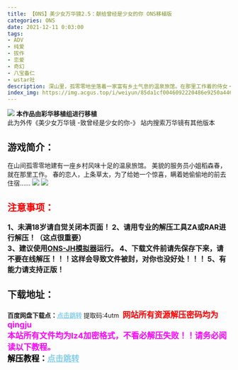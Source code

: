 ```yaml
---
title: 【ONS】美少女万华镜2.5：献给曾经是少女的你 ONS移植版
categories: ONS
date: 2021-12-11 0:03:00
tags:
- ADV
- 纯爱
- 拔作
- 恋爱
- 奇幻
- 八宝备仁
- ωstar社
description: 深山里，孤零零地坐落着一家富有乡土气息的温泉旅馆。在那里工作着的侍女・稻森春。而はる的恋人・上条草太，像是要给她一个惊喜一样，悄悄地上门拜访了这家旅馆。
index_img: https://img.acgus.top/i/weiyun/85da1cf0046092220486e9250a44650c10667c92e307e35c3537c89ed752d4a83c64ee39a07b6edee5d5e973e5f01a91.webp
---
```

![](https://img.acgus.top/i/weiyun/40885a3db4996b6caa43efe89df8009f6067846f4a60de5914f12d920e85382ea9fbe2df0077ec89fbffb422aeb96791.webp)
**本作品由彩华移植组进行移植**    
此为外传《美少女万华镜 -致曾经是少女的你-》
站内搜索万华镜有其他版本 

## 游戏简介：
在山间孤零零地建有一座乡村风味十足的温泉旅馆。
美貌的服务员小姐稻森春，就在那里工作。
春的恋人，上条草太，为了给她一个惊喜，瞒着她偷偷地的前去住宿……
![](https://img.acgus.top/i/weiyun/318628712a22aad4226b87d60c1667adb3c3f2265696c36e8fbf9192e2a7ace190e2d25ea0c7eea93e5859b42e496294.webp)
![](https://img.acgus.top/i/weiyun/e3242d78db72e1b457070b5c461218175b36bfcd0fdf0e983f49bda199b2d57e5cb19e998978599fae2fbcc06c195e9d.webp)





## <font color=#FF0000 >注意事项：</font>
<font size=3><b>1、未满18岁请自觉关闭本页面！
2、请用专业的解压工具ZA或RAR进行解压！（这点很重要）           
3、建议使用[ONS-JH模拟器](https://wwi.lanzoui.com/imwAbsndlch)运行。
4、下载文件前请先保存下来，请不要在线解压！！！这样会导致文件被封，对你也没好处！！！
5、有能力请支持正版！</b></font>


## 下载地址：
<b>百度网盘下载点：</b><a href="https://pan.baidu.com/s/1bH4GcZBDNkq4yLRmhoABpQ?pwd=4utm" style="color: #87CEEB;"><b>点击跳转</b></a> 提取码:4utm
<a style="padding: 0" href="https://post.qingju.org/AD/"><img style="max-width:100%" src="https://img.acgus.top/i/2024/07/478f689b8021d8d499ab43d21acf137a.gif" alt=""></a>
<b><font color=#FF0000 size=4>网站所有资源解压密码均为</b></font><b><font color=#FF00FF size=4>qingju</font><font color=#FF0000 ></font></b><br><b><font color=#FF00FF size=4>本站所有文件均为lz4加密格式，不看必解压失败！！请务必阅读以下教程。</b></font><br><b><font color=#000 size=4>解压教程：</b><a href="https://post.qingju.org/tutorial/000/" style="color: #87CEEB;"><b>点击跳转</b></a>